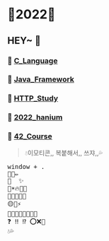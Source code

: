 # 💛2022💛

## HEY~ 👋

### 🎨 [C_Language](https://github.com/Kang-SeoHyun/C_Language)
### 🎨 [Java_Framework](https://github.com/Kang-SeoHyun/Java_Framework)
### 🎨 [HTTP_Study](https://github.com/Kang-SeoHyun/HTTP_Study)
### 🎨 [2022_hanium](https://github.com/Kang-SeoHyun/2022_hanium)
### 🎨 [42_Course](https://github.com/Kang-SeoHyun/42_Course)


> 💧이모티콘,, 복붙해서,, 쓰쟈,,💦
<pre>
window + .
🐥📒✏
🌟 <!-- ##자구에서 제목 --> ✨ <!-- ####알고리즘같은거 -->
🌈☀🔥🎨🚦
🍋🍒🍰🧀🍭
🟡💛⚡  
💪🏻💪🤙🏻🤙😭😢  
❓ ‼ ⁉ ⭕❌💯  
💧💦
</pre>

<!--
C - 임베디드 하드웨어개발  
java - 대기업, 금융권, 국가기관, 웹  
     - 프레임 워크 : 스프링    
python - 스타트업, 인공지능 연구, 데이터 엔지니어
       - 프레임 워크: 플라스크(죽어감), D장고(묵직), fast api(요즘 추세)    
java script - 웹 프론트, 백  
            - 프레임 워크: 노드js(런타임환경), 네스트js
type script - 웹 풀스택, 웹개발 아니면 의미없음
            - 프레임 워크: 노드  
pyscrip - 파이썬버전 html 코딩
kotlin - 자바 대체 언어, 문법깔끔하고 자바랑 100프로 호환가능  
C++ - 게임, 인공지능 실무
-->
